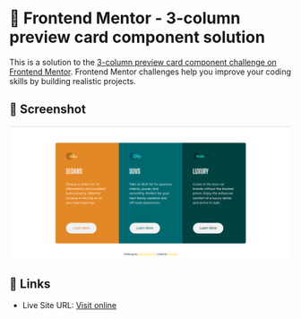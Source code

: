 # 🐾 Frontend Mentor - 3-column preview card component solution

This is a solution to the [3-column preview card component challenge on Frontend Mentor](https://www.frontendmentor.io/challenges/3column-preview-card-component-pH92eAR2-). Frontend Mentor challenges help you improve your coding skills by building realistic projects.  


## 📸 Screenshot

![desktop screenshot](./screenshot.png)


## 🔗 Links

- Live Site URL: [Visit online](http://blahking.github.io/pages/11-frontend-mentor-11)

